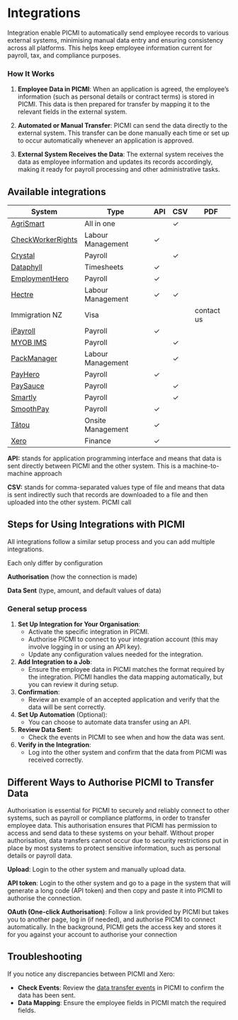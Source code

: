 # Integrations

Integration enable PICMI to automatically send employee records to various external systems, minimising manual data
entry and ensuring consistency across all platforms. This helps keep employee information current for payroll, tax, and
compliance purposes.

<explanation>

### How It Works

1. **Employee Data in PICMI**: When an application is agreed, the employee’s information (such as personal details or
   contract terms) is stored in PICMI. This data is then prepared for transfer by mapping it to the relevant fields in
   the external system.

2. **Automated or Manual Transfer**: PICMI can send the data directly to the external system. This transfer can be done
   manually each time or set up to occur automatically whenever an application is approved.

3. **External System Receives the Data**: The external system receives the data as employee information and updates its
   records accordingly, making it ready for payroll processing and other administrative tasks.

</explanation>

## Available integrations

| **System**                               | **Type**          | **API** | **CSV** | **PDF**    |
|------------------------------------------|-------------------|---------|---------|------------|
| [AgriSmart](agrismart)                   | All in one        |         | ✓       |            |
| [CheckWorkerRights](check-worker-rights) | Labour Management | ✓       |         |            |
| [Crystal](crystal)                       | Payroll           |         | ✓       |            |
| [Dataphyll](dataphyll)                   | Timesheets        | ✓       |         |            |
| [EmploymentHero](employment-hero)        | Payroll           | ✓       |         |            |
| [Hectre](hectre)                         | Labour Management | ✓       | ✓       |            |
| Immigration NZ                           | Visa              |         |         | contact us |
| [iPayroll](ipayroll)                     | Payroll           | ✓       |         |            |
| [MYOB IMS](myob-ims)                     | Payroll           |         | ✓       |            |
| [PackManager](packmanager)               | Labour Management |         | ✓       |            |
| [PayHero](payhero)                       | Payroll           | ✓       |         |            |
| [PaySauce](paysauce)                     | Payroll           |         | ✓       |            |
| [Smartly](smartly)                       | Payroll           |         | ✓       |            |
| [SmoothPay](smooth-pay)                  | Payroll           | ✓       |         |            |
| [Tātou](tatou)                           | Onsite Management | ✓       |         |            |
| [Xero](xero)                             | Finance           | ✓       |         |            |


<prompt>

**API:** stands for application programming interface and means that data is sent directly between PICMI and the other
system. This is a machine-to-machine approach

**CSV:** stands for comma-separated values type of file and means that data is sent indirectly such that records are
downloaded to a file and then uploaded into the other system. PICMI call

</prompt>

## Steps for Using Integrations with PICMI

All integrations follow a similar setup process and you can add multiple integrations.

<prompt>

Each only differ by configuration

**Authorisation** (how the connection is made)

**Data Sent** (type, amount, and default values of data)

</prompt>

<p></p>

<explanation>

### General setup process

1. **Set Up Integration for Your Organisation**:
    - Activate the specific integration in PICMI.
    - Authorise PICMI to connect to your integration account (this may involve logging in or using an API key).
    - Update any configuration values needed for the integration.
2. **Add Integration to a Job**:
    - Ensure the employee data in PICMI matches the format required by the integration. PICMI handles the data mapping
      automatically, but you can review it during setup.
3. **Confirmation**:
    - Review an example of an accepted application and verify that the data will be sent correctly.
4. **Set Up Automation** (Optional):
    - You can choose to automate data transfer using an API.
5. **Review Data Sent**:
    - Check the events in PICMI to see when and how the data was sent.
6. **Verify in the Integration**:
    - Log into the other system and confirm that the data from PICMI was received correctly.

</explanation>

## Different Ways to Authorise PICMI to Transfer Data

Authorisation is essential for PICMI to securely and reliably connect to other systems, such as payroll or compliance
platforms, in order to transfer employee data. This authorisation ensures that PICMI has permission to access and send
data to these systems on your behalf. Without proper authorisation, data transfers cannot occur due to security
restrictions put in place by most systems to protect sensitive information, such as personal details or payroll data.

<prompt>

**Upload**: Login to the other system and manually upload data.

**API token**: Login to the other system and go to a page in the system that will generate a long code (API token) and
then copy and paste it into PICMI to authorise the connection.

**OAuth (One-click Authorisation)**: Follow a link provided by PICMI but takes you to another page, log in (if needed),
and authorise PICMI to connect automatically. In the background, PICMI gets the access key and stores it for you against
your account to authorise your connection

</prompt>

## Troubleshooting

If you notice any discrepancies between PICMI and Xero:

- **Check Events**: Review
  the [data transfer events](integration-events#show-events-detailed-view-result-of-attempt-to-send-data) in PICMI to
  confirm the data has been sent.
- **Data Mapping**: Ensure the employee fields in PICMI match the required fields.
